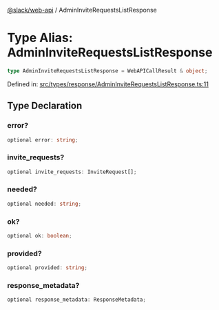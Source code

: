 [@slack/web-api](../index.md) / AdminInviteRequestsListResponse

# Type Alias: AdminInviteRequestsListResponse

```ts
type AdminInviteRequestsListResponse = WebAPICallResult & object;
```

Defined in: [src/types/response/AdminInviteRequestsListResponse.ts:11](https://github.com/slackapi/node-slack-sdk/blob/main/packages/web-api/src/types/response/AdminInviteRequestsListResponse.ts#L11)

## Type Declaration

### error?

```ts
optional error: string;
```

### invite\_requests?

```ts
optional invite_requests: InviteRequest[];
```

### needed?

```ts
optional needed: string;
```

### ok?

```ts
optional ok: boolean;
```

### provided?

```ts
optional provided: string;
```

### response\_metadata?

```ts
optional response_metadata: ResponseMetadata;
```
